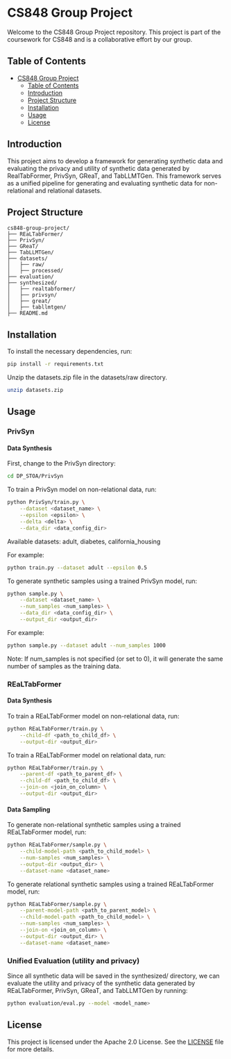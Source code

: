 # CS848 Group Project

Welcome to the CS848 Group Project repository. This project is part of the coursework for CS848 and is a collaborative effort by our group.

## Table of Contents

- [CS848 Group Project](#cs848-group-project)
  - [Table of Contents](#table-of-contents)
  - [Introduction](#introduction)
  - [Project Structure](#project-structure)
  - [Installation](#installation)
  - [Usage](#usage)
  - [License](#license)

## Introduction

This project aims to develop a framework for generating synthetic data and evaluating the privacy and utility of synthetic data generated by RealTabFormer, PrivSyn, GReaT, and TabLLMTGen. This framework serves as a unified pipeline for generating and evaluating synthetic data for non-relational and relational datasets.

## Project Structure

```
cs848-group-project/
├── REaLTabFormer/
├── PrivSyn/
├── GReaT/
├── TabLLMTGen/
├── datasets/
│   ├── raw/
│   ├── processed/
├── evaluation/
├── synthesized/
│   ├── realtabformer/
│   ├── privsyn/
│   ├── great/
│   ├── tabllmtgen/
├── README.md
```

## Installation

To install the necessary dependencies, run:

```bash
pip install -r requirements.txt
```

Unzip the datasets.zip file in the datasets/raw directory.

```bash
unzip datasets.zip
```

## Usage

### PrivSyn

#### Data Synthesis

First, change to the PrivSyn directory:

```bash
cd DP_STOA/PrivSyn
```

To train a PrivSyn model on non-relational data, run:

```bash
python PrivSyn/train.py \
    --dataset <dataset_name> \
    --epsilon <epsilon> \
    --delta <delta> \
    --data_dir <data_config_dir>
```

Available datasets: adult, diabetes, california_housing

For example:

```bash
python train.py --dataset adult --epsilon 0.5
```

To generate synthetic samples using a trained PrivSyn model, run:

```bash
python sample.py \
    --dataset <dataset_name> \
    --num_samples <num_samples> \
    --data_dir <data_config_dir> \
    --output_dir <output_dir>
```

For example:

```bash
python sample.py --dataset adult --num_samples 1000
```

Note: If num_samples is not specified (or set to 0), it will generate the same number of samples as the training data.

### REaLTabFormer

#### Data Synthesis

To train a REaLTabFormer model on non-relational data, run:

```bash
python REaLTabFormer/train.py \
    --child-df <path_to_child_df> \
    --output-dir <output_dir>
```

To train a REaLTabFormer model on relational data, run:

```bash
python REaLTabFormer/train.py \
    --parent-df <path_to_parent_df> \
    --child-df <path_to_child_df> \
    --join-on <join_on_column> \
    --output-dir <output_dir>
```

#### Data Sampling

To generate non-relational synthetic samples using a trained REaLTabFormer model, run:

```bash
python REaLTabFormer/sample.py \
    --child-model-path <path_to_child_model> \
    --num-samples <num_samples> \
    --output-dir <output_dir> \
    --dataset-name <dataset_name>
```

To generate relational synthetic samples using a trained REaLTabFormer model, run:

```bash
python REaLTabFormer/sample.py \
    --parent-model-path <path_to_parent_model> \
    --child-model-path <path_to_child_model> \
    --num-samples <num_samples> \
    --join-on <join_on_column> \
    --output-dir <output_dir> \
    --dataset-name <dataset_name>
```

### Unified Evaluation (utility and privacy)

Since all synthetic data will be saved in the synthesized/ directory, we can evaluate the utility and privacy of the synthetic data generated by REaLTabFormer, PrivSyn, GReaT, and TabLLMTGen by running:

```bash
python evaluation/eval.py --model <model_name>
```

## License

This project is licensed under the Apache 2.0 License. See the [LICENSE](LICENSE) file for more details.
